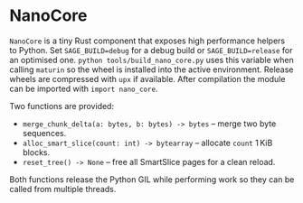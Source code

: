 # NanoCore

`NanoCore` is a tiny Rust component that exposes high performance helpers to Python.
Set ``SAGE_BUILD=debug`` for a debug build or ``SAGE_BUILD=release`` for an optimised one.
`python tools/build_nano_core.py` uses this variable when calling `maturin` so the wheel is installed
into the active environment. Release wheels are compressed with ``upx`` if available.
After compilation the module can be imported with
`import nano_core`.

Two functions are provided:

* `merge_chunk_delta(a: bytes, b: bytes) -> bytes` – merge two byte sequences.
* `alloc_smart_slice(count: int) -> bytearray` – allocate `count` 1 KiB blocks.
* `reset_tree() -> None` – free all SmartSlice pages for a clean reload.

Both functions release the Python GIL while performing work so they can be
called from multiple threads.

